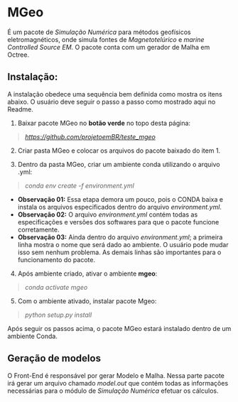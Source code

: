 # MGeo

É um pacote de *Simulação Numérica* para métodos geofísicos eletromagnéticos, onde simula fontes de *Magnetotelúrico* e *marine Controlled Source EM*. O pacote conta com um gerador de Malha em Octree.

## Instalação:

A instalação obedece uma sequência bem definida como mostra os itens abaixo. O usuário deve seguir o passo a passo como mostrado aqui no Readme. 

1. Baixar pacote MGeo no **botão verde** no topo desta página:  
> *https://github.com/projetoemBR/teste_mgeo*

2. Criar pasta MGeo e colocar os arquivos do pacote baixado do item 1.  

3. Dentro da pasta MGeo, criar um ambiente conda utilizando o arquivo .yml:  
> *conda env create -f environment.yml*  
   - **Observação 01:** Essa etapa demora um pouco, pois o CONDA baixa e instala os arquivos especificados dentro do arquivo *environment.yml*.  
   - **Observação 02:** O arquivo *environment.yml* contém todas as especificações e versões dos softwares para que o pacote funcione corretamente.
   - **Observação 03:** Ainda dentro do arquivo *environment.yml*; a primeira linha mostra o nome que será dado ao ambiente. O usuário pode mudar isso sem nenhum problema. As demais linhas são importantes para o funcionamento do pacote.
 
4. Após ambiente criado, ativar o ambiente **mgeo**:  
> *conda activate mgeo*

5. Com o ambiente ativado, instalar pacote Mgeo:  
> *python setup.py install*

Após seguir os passos acima, o pacote MGeo estará instalado dentro de um ambiente Conda.

## Geração de modelos

O Front-End é responsável por gerar Modelo e Malha. Nessa parte pacote irá gerar um arquivo chamado *model.out* que contém todas as informações necessárias para o módulo de *Simulação Numérica* efetuar os cálculos.
